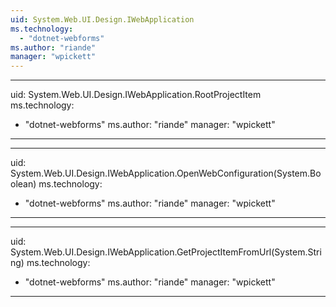 ```yaml
---
uid: System.Web.UI.Design.IWebApplication
ms.technology: 
  - "dotnet-webforms"
ms.author: "riande"
manager: "wpickett"
---
```


---
uid: System.Web.UI.Design.IWebApplication.RootProjectItem
ms.technology: 
  - "dotnet-webforms"
ms.author: "riande"
manager: "wpickett"
---

---
uid: System.Web.UI.Design.IWebApplication.OpenWebConfiguration(System.Boolean)
ms.technology: 
  - "dotnet-webforms"
ms.author: "riande"
manager: "wpickett"
---

---
uid: System.Web.UI.Design.IWebApplication.GetProjectItemFromUrl(System.String)
ms.technology: 
  - "dotnet-webforms"
ms.author: "riande"
manager: "wpickett"
---

